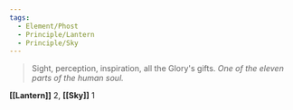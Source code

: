 ```yaml
---
tags:
  - Element/Phost
  - Principle/Lantern
  - Principle/Sky
---
```


> Sight, perception, inspiration, all the Glory's gifts. *One of the eleven parts of the human soul.*

**[[Lantern]]** 2, **[[Sky]]** 1